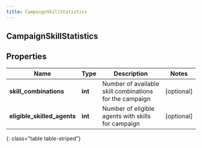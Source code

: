 ```yaml
---
title: CampaignSkillStatistics
---
```

## CampaignSkillStatistics

## Properties

|Name | Type | Description | Notes|
|------------ | ------------- | ------------- | -------------|
| **skill_combinations** | **int** | Number of available skill combinations for the campaign | [optional] |
| **eligible_skilled_agents** | **int** | Number of eligible agents with skills for campaign | [optional] |
{: class="table table-striped"}


